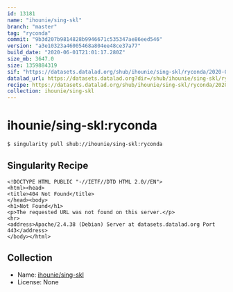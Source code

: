 ```yaml
---
id: 13181
name: "ihounie/sing-skl"
branch: "master"
tag: "ryconda"
commit: "9b3d207b9814828b9946671c535347ae86eed546"
version: "a3e10323a46005468a804ee48ce37a77"
build_date: "2020-06-01T21:01:17.280Z"
size_mb: 3647.0
size: 1359884319
sif: "https://datasets.datalad.org/shub/ihounie/sing-skl/ryconda/2020-06-01-9b3d207b-a3e10323/a3e10323a46005468a804ee48ce37a77.sif"
datalad_url: https://datasets.datalad.org?dir=/shub/ihounie/sing-skl/ryconda/2020-06-01-9b3d207b-a3e10323/
recipe: https://datasets.datalad.org/shub/ihounie/sing-skl/ryconda/2020-06-01-9b3d207b-a3e10323/Singularity
collection: ihounie/sing-skl
---
```


# ihounie/sing-skl:ryconda

```bash
$ singularity pull shub://ihounie/sing-skl:ryconda
```

## Singularity Recipe

```singularity
<!DOCTYPE HTML PUBLIC "-//IETF//DTD HTML 2.0//EN">
<html><head>
<title>404 Not Found</title>
</head><body>
<h1>Not Found</h1>
<p>The requested URL was not found on this server.</p>
<hr>
<address>Apache/2.4.38 (Debian) Server at datasets.datalad.org Port 443</address>
</body></html>
```

## Collection

 - Name: [ihounie/sing-skl](https://github.com/ihounie/sing-skl)
 - License: None

